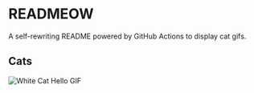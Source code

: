 # READMEOW

A self-rewriting README powered by GitHub Actions to display cat gifs.

## Cats

![White Cat Hello GIF](https://media1.giphy.com/media/v1.Y2lkPTlhY2QwMmRhNm4zZ3E1eDQxNDc0dnIzZTRmMG1mc2s1emM3ZGxiY2JjcHllamMydyZlcD12MV9naWZzX3NlYXJjaCZjdD1n/vFKqnCdLPNOKc/200.gif)
